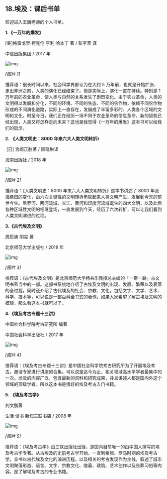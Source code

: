 ## 18.埃及：课后书单
欢迎进入王巍老师的个人书单。


**1.《一万年的爆发》**


[美]格雷戈里·柯克伦 亨利·哈本丁 著 / 彭李菁 译


中信出版集团 / 2017 年


![img](https://pic3.zhimg.com/v2-6f54c497f14e4e94d89d4beb8ac77514.webp)

*[图片 1]* 


推荐语：很长时间以来，社会科学界都认为在大约 5 万年前，也就是开始扩张、走出非洲之前，人类的演化已经结束了。但是实际上，演化一直在持续。特别是 1 万年前的农业革命，使人类与自然的关系发生了剧烈变化。由于农业革命，人类的文明得以发展和分化，不同的环境、不同的生态、不同的农作物，依赖不同农作物形成的不同演化道路，实际上一直存在，发展成了丰富多彩的、人类各个区域的文明和文化。时至今日，我们正在经历一场不同于农业革命的信息革命，新的契机已经出现，人类又将怎样走向未来？这也是我觉得《一万年的爆发》这本书可以给我们的启示。


**2.** **《人类文明史：8000 年来六大人类文明转折**》


 [日] 宫崎正胜著 / 顾晓琳译


海南出版社 / 2018 年


![img](https://pic3.zhimg.com/v2-bb1ad0581742bc7faf3eca67ca6513e4.webp)

*[图片 2]* 


推荐语：《人类文明史：8000 年来六大人类文明转折》这本书讲述了 8000 年沧海桑田的变化，由六次关键性的文明转折串联起来人类文明产生、发展到今天的前世今生。尼罗河、两河流域、长江、黄河和印度河流域诞生的四大文明，以及此后各种区域性文明的相继登场，一直发展到今天，经历了六次转折，可以让我们看到人类文明演进的过程。


**3.《古代埃及文明》**


周启迪 阴玺 著


北京师范大学出版社 / 2018 年


![img](https://pic3.zhimg.com/v2-65b8e62489975e82fc6e74bbaf7c41b1.webp)

*[图片 3]* 


推荐语：《古代埃及文明》是北京师范大学杨共乐教授总主编的「一带一路」古文明书系当中的一部。这部书系统地介绍了古埃及文明的出现、发展、繁荣以及衰落的全过程，同时还介绍了古代埃及的社会、宗教、文化，包括文字、文学、艺术、科学、技术等，可以说是一部百科全书式的著作。如果大家希望了解古埃及文明的概貌，那么看这本书就可以了。


**4.《埃及考古专题十三讲》**


中国社会科学院考古研究所 编著


中国社会科学出版社 / 2017 年


![img](https://pic2.zhimg.com/v2-5d4072fe39abfbe434309c847ef91d63.webp)

*[图片 4]* 


推荐语：《埃及考古专题十三讲》是中国社会科学院考古研究所为了开展埃及考古，邀请专家进行讲座的合集。可以说是迄今为止，相关领域高水平学者最集中的一次。涉及的内容广泛，包含最新的资料和研究成果，并且讲述人都是国内外这个领域的顶级学者。所以这本书是很好的埃及考古入门书籍。


**5.** **《埃及考古学》**


刘文鹏著


生活·读书·新知三联书店 / 2008 年


![img](https://pic3.zhimg.com/v2-0a0c56d747dd8fee82fee392de33de2a.webp)

*[图片 5]* 


推荐语：《埃及考古学》由三联出版社出版，是国内目前唯一的由中国人撰写的埃及考古学专著。从古埃及的史前考古学开始，一直到希腊、罗马时期的埃及考古学，全书以古代埃及文化的演进历程，以及相关的考古发现作为主线，叙述了城市文明聚落形态、语言、文字、宗教文化、陵墓、建筑、艺术创作以及丧葬习俗等内容。是了解埃及考古的专业书籍。

